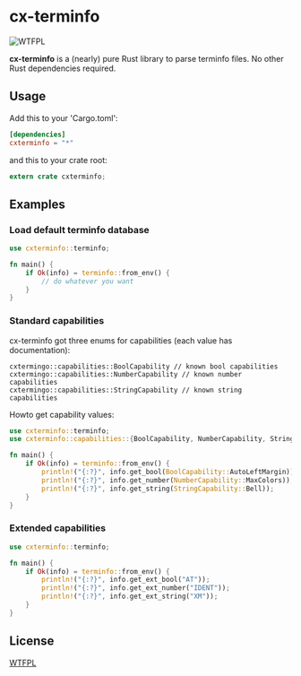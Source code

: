 cx-terminfo
===========
![WTFPL](http://img.shields.io/badge/license-WTFPL-blue.svg)

**cx-terminfo** is a (nearly) pure Rust library to parse terminfo files. No other Rust dependencies required.

Usage
-----
Add this to your 'Cargo.toml':

```toml
[dependencies]
cxterminfo = "*"
```

and this to your crate root:

```rust
extern crate cxterminfo;
```

Examples
--------

### Load default terminfo database

```rust
use cxterminfo::terminfo;

fn main() {
    if Ok(info) = terminfo::from_env() {
        // do whatever you want
    }
}
```

### Standard capabilities

cx-terminfo got three enums for capabilities (each value has documentation):

```
cxtermingo::capabilities::BoolCapability // known bool capabilities
cxtermingo::capabilities::NumberCapability // known number capabilities
cxtermingo::capabilities::StringCapability // known string capabilities
```

Howto get capability values:

```rust
use cxterminfo::terminfo;
use cxterminfo::capabilities::{BoolCapability, NumberCapability, StringCapability};

fn main() {
    if Ok(info) = terminfo::from_env() {
        println!("{:?}", info.get_bool(BoolCapability::AutoLeftMargin));
        println!("{:?}", info.get_number(NumberCapability::MaxColors));
        println!("{:?}", info.get_string(StringCapability::Bell));
    }
}
```

### Extended capabilities

```rust
use cxterminfo::terminfo;

fn main() {
    if Ok(info) = terminfo::from_env() {
        println!("{:?}", info.get_ext_bool("AT"));
        println!("{:?}", info.get_ext_number("IDENT"));
        println!("{:?}", info.get_ext_string("XM"));
    }
}
```

License
-------
[WTFPL](http://www.wtfpl.net/)
